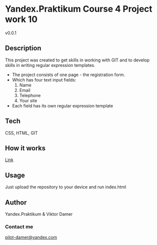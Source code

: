 # Yandex.Praktikum Course 4 Project work 10 
v0.0.1

## Description
This project was created to get skills in working with GIT and to develop skills in writing regular expression templates.

* The project consists of one page - the registration form.
* Which has four text input fields:
  1. Name
  1. Email
  1. Telephone
  1. Your site
* Each field has its own regular expression template

## Tech
CSS, HTML, GIT

## How it works
[Link](https://vdamer163.github.io/YaPraktikumCourse4-10/)

## Usage
Just upload the repository to your device and run index.html

## Author
Yandex.Praktikum &
Viktor Damer

### Contact me
<pilot-damer@yandex.com>
